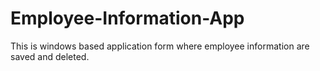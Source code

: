 # Employee-Information-App
This is windows based application form where employee information are saved and deleted. 
